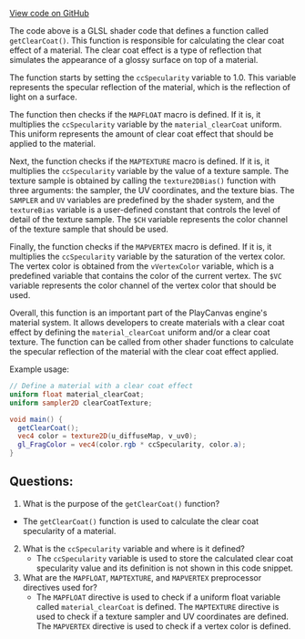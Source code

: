 [View code on GitHub](https://github.com/playcanvas/engine/src/scene/shader-lib/chunks/standard/frag/clearCoat.js)

The code above is a GLSL shader code that defines a function called `getClearCoat()`. This function is responsible for calculating the clear coat effect of a material. The clear coat effect is a type of reflection that simulates the appearance of a glossy surface on top of a material. 

The function starts by setting the `ccSpecularity` variable to 1.0. This variable represents the specular reflection of the material, which is the reflection of light on a surface. 

The function then checks if the `MAPFLOAT` macro is defined. If it is, it multiplies the `ccSpecularity` variable by the `material_clearCoat` uniform. This uniform represents the amount of clear coat effect that should be applied to the material. 

Next, the function checks if the `MAPTEXTURE` macro is defined. If it is, it multiplies the `ccSpecularity` variable by the value of a texture sample. The texture sample is obtained by calling the `texture2DBias()` function with three arguments: the sampler, the UV coordinates, and the texture bias. The `SAMPLER` and `UV` variables are predefined by the shader system, and the `textureBias` variable is a user-defined constant that controls the level of detail of the texture sample. The `$CH` variable represents the color channel of the texture sample that should be used. 

Finally, the function checks if the `MAPVERTEX` macro is defined. If it is, it multiplies the `ccSpecularity` variable by the saturation of the vertex color. The vertex color is obtained from the `vVertexColor` variable, which is a predefined variable that contains the color of the current vertex. The `$VC` variable represents the color channel of the vertex color that should be used. 

Overall, this function is an important part of the PlayCanvas engine's material system. It allows developers to create materials with a clear coat effect by defining the `material_clearCoat` uniform and/or a clear coat texture. The function can be called from other shader functions to calculate the specular reflection of the material with the clear coat effect applied. 

Example usage:

```glsl
// Define a material with a clear coat effect
uniform float material_clearCoat;
uniform sampler2D clearCoatTexture;

void main() {
  getClearCoat();
  vec4 color = texture2D(u_diffuseMap, v_uv0);
  gl_FragColor = vec4(color.rgb * ccSpecularity, color.a);
}
```
## Questions: 
 1. What is the purpose of the `getClearCoat()` function?
   - The `getClearCoat()` function is used to calculate the clear coat specularity of a material.
2. What is the `ccSpecularity` variable and where is it defined?
   - The `ccSpecularity` variable is used to store the calculated clear coat specularity value and its definition is not shown in this code snippet.
3. What are the `MAPFLOAT`, `MAPTEXTURE`, and `MAPVERTEX` preprocessor directives used for?
   - The `MAPFLOAT` directive is used to check if a uniform float variable called `material_clearCoat` is defined. The `MAPTEXTURE` directive is used to check if a texture sampler and UV coordinates are defined. The `MAPVERTEX` directive is used to check if a vertex color is defined.